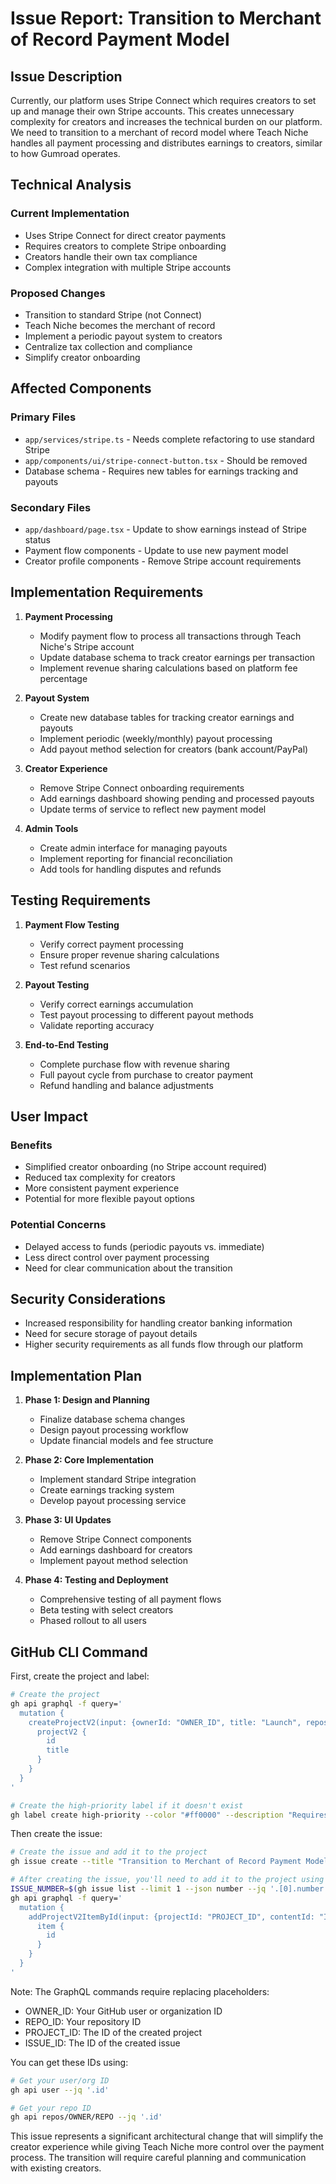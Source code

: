 # Issue Report: Transition to Merchant of Record Payment Model

## Issue Description

Currently, our platform uses Stripe Connect which requires creators to set up and manage their own Stripe accounts. This creates unnecessary complexity for creators and increases the technical burden on our platform. We need to transition to a merchant of record model where Teach Niche handles all payment processing and distributes earnings to creators, similar to how Gumroad operates.

## Technical Analysis

### Current Implementation
- Uses Stripe Connect for direct creator payments
- Requires creators to complete Stripe onboarding
- Creators handle their own tax compliance
- Complex integration with multiple Stripe accounts

### Proposed Changes
- Transition to standard Stripe (not Connect)
- Teach Niche becomes the merchant of record
- Implement a periodic payout system to creators
- Centralize tax collection and compliance
- Simplify creator onboarding

## Affected Components

### Primary Files
- `app/services/stripe.ts` - Needs complete refactoring to use standard Stripe
- `app/components/ui/stripe-connect-button.tsx` - Should be removed
- Database schema - Requires new tables for earnings tracking and payouts

### Secondary Files
- `app/dashboard/page.tsx` - Update to show earnings instead of Stripe status
- Payment flow components - Update to use new payment model
- Creator profile components - Remove Stripe account requirements

## Implementation Requirements

1. **Payment Processing**
   - Modify payment flow to process all transactions through Teach Niche's Stripe account
   - Update database schema to track creator earnings per transaction
   - Implement revenue sharing calculations based on platform fee percentage

2. **Payout System**
   - Create new database tables for tracking creator earnings and payouts
   - Implement periodic (weekly/monthly) payout processing
   - Add payout method selection for creators (bank account/PayPal)

3. **Creator Experience**
   - Remove Stripe Connect onboarding requirements
   - Add earnings dashboard showing pending and processed payouts
   - Update terms of service to reflect new payment model

4. **Admin Tools**
   - Create admin interface for managing payouts
   - Implement reporting for financial reconciliation
   - Add tools for handling disputes and refunds

## Testing Requirements

1. **Payment Flow Testing**
   - Verify correct payment processing
   - Ensure proper revenue sharing calculations
   - Test refund scenarios

2. **Payout Testing**
   - Verify correct earnings accumulation
   - Test payout processing to different payout methods
   - Validate reporting accuracy

3. **End-to-End Testing**
   - Complete purchase flow with revenue sharing
   - Full payout cycle from purchase to creator payment
   - Refund handling and balance adjustments

## User Impact

### Benefits
- Simplified creator onboarding (no Stripe account required)
- Reduced tax complexity for creators
- More consistent payment experience
- Potential for more flexible payout options

### Potential Concerns
- Delayed access to funds (periodic payouts vs. immediate)
- Less direct control over payment processing
- Need for clear communication about the transition

## Security Considerations
- Increased responsibility for handling creator banking information
- Need for secure storage of payout details
- Higher security requirements as all funds flow through our platform

## Implementation Plan

1. **Phase 1: Design and Planning**
   - Finalize database schema changes
   - Design payout processing workflow
   - Update financial models and fee structure

2. **Phase 2: Core Implementation**
   - Implement standard Stripe integration
   - Create earnings tracking system
   - Develop payout processing service

3. **Phase 3: UI Updates**
   - Remove Stripe Connect components
   - Add earnings dashboard for creators
   - Implement payout method selection

4. **Phase 4: Testing and Deployment**
   - Comprehensive testing of all payment flows
   - Beta testing with select creators
   - Phased rollout to all users

## GitHub CLI Command

First, create the project and label:

```bash
# Create the project
gh api graphql -f query='
  mutation {
    createProjectV2(input: {ownerId: "OWNER_ID", title: "Launch", repositoryIds: ["REPO_ID"]}) {
      projectV2 {
        id
        title
      }
    }
  }
'

# Create the high-priority label if it doesn't exist
gh label create high-priority --color "#ff0000" --description "Requires immediate attention"
```

Then create the issue:

```bash
# Create the issue and add it to the project
gh issue create --title "Transition to Merchant of Record Payment Model" --body-file ai_docs/issues/ISSUE-001-PAYMENT-MODEL-TRANSITION.md --label "enhancement,high-priority" --assignee "@me"

# After creating the issue, you'll need to add it to the project using the project ID
ISSUE_NUMBER=$(gh issue list --limit 1 --json number --jq '.[0].number')
gh api graphql -f query='
  mutation {
    addProjectV2ItemById(input: {projectId: "PROJECT_ID", contentId: "ISSUE_ID"}) {
      item {
        id
      }
    }
  }
'
```

Note: The GraphQL commands require replacing placeholders:
- OWNER_ID: Your GitHub user or organization ID
- REPO_ID: Your repository ID
- PROJECT_ID: The ID of the created project
- ISSUE_ID: The ID of the created issue

You can get these IDs using:
```bash
# Get your user/org ID
gh api user --jq '.id'

# Get your repo ID
gh api repos/OWNER/REPO --jq '.id'
```

This issue represents a significant architectural change that will simplify the creator experience while giving Teach Niche more control over the payment process. The transition will require careful planning and communication with existing creators.
